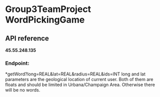 # Group3TeamProject  WordPickingGame
## API reference       
**45.55.248.135**
### Endpoint:      

*getWord?long=REAL&lat=REAL&radius=REAL&ids=INT
long and lat parameters are the geological location of current user. Both of them are floats and should be limited in Urbana/Champaign Area. Otherwise there will be no words.
 
